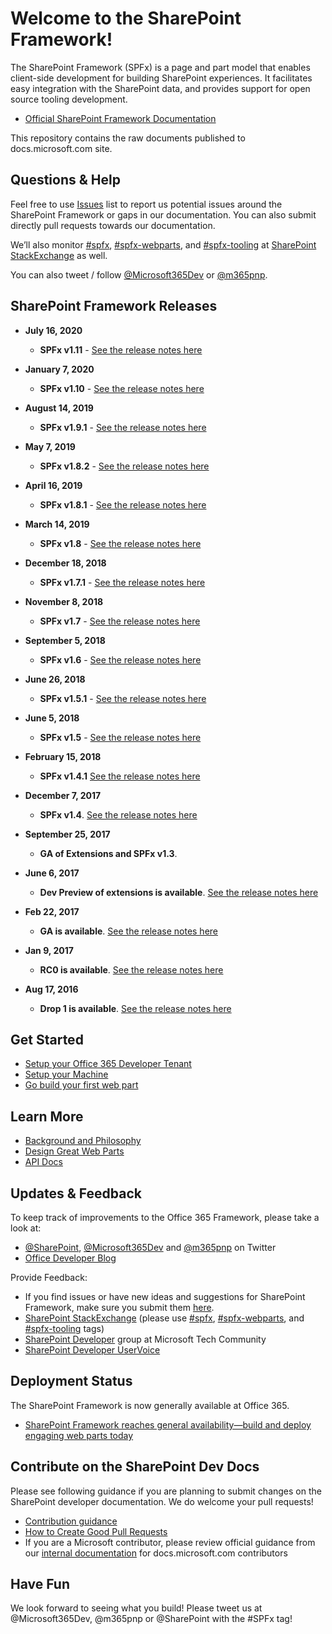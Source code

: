 # Welcome to the SharePoint Framework!

The SharePoint Framework (SPFx) is a page and part model that enables client-side development for building SharePoint experiences. It facilitates easy integration with the SharePoint data, and provides support for open source tooling development.

* [Official SharePoint Framework Documentation](https://aka.ms/spfx)

This repository contains the raw documents published to docs.microsoft.com site.

## Questions & Help

Feel free to use [Issues]((https://github.com/SharePoint/sp-dev-docs/issues)) list to report us potential issues around the SharePoint Framework or gaps in our documentation. You can also submit directly pull requests towards our documentation. 

We’ll also monitor [#spfx](http://sharepoint.stackexchange.com/tags/spfx/), [#spfx-webparts](http://sharepoint.stackexchange.com/tags/spfx-webparts/), and [#spfx-tooling](http://sharepoint.stackexchange.com/tags/spfx-tooling/) at [SharePoint StackExchange](http://sharepoint.stackexchange.com/) as well.

You can also tweet / follow [@Microsoft365Dev](https://twitter.com/Microsoft365Dev) or [@m365pnp](https://twitter.com/m365pnp).

## SharePoint Framework Releases
* **July 16, 2020**
   * **SPFx v1.11** - [See the release notes here](./docs/spfx/release-1.11.0.md)

* **January 7, 2020**
   * **SPFx v1.10** - [See the release notes here](https://github.com/SharePoint/sp-dev-docs/wiki/SharePoint-Framework-v1.10-release-notes)

* **August 14, 2019**
   * **SPFx v1.9.1** - [See the release notes here](https://github.com/SharePoint/sp-dev-docs/wiki/SharePoint-Framework-v1.9.1-release-notes)

* **May 7, 2019**
   * **SPFx v1.8.2** - [See the release notes here](https://github.com/SharePoint/sp-dev-docs/wiki/SharePoint-Framework-v1.8.2-release-notes)

* **April 16, 2019**
   * **SPFx v1.8.1** - [See the release notes here](https://github.com/SharePoint/sp-dev-docs/wiki/SharePoint-Framework-v1.8.1-release-notes)

* **March 14, 2019**
   * **SPFx v1.8** - [See the release notes here](https://github.com/SharePoint/sp-dev-docs/wiki/SharePoint-Framework-v1.8-release-notes)

* **December 18, 2018**
   * **SPFx v1.7.1** - [See the release notes here](https://github.com/SharePoint/sp-dev-docs/wiki/Release-Notes-for-SPFx-Package-Version-1.7.1)

* **November 8, 2018**
   * **SPFx v1.7** - [See the release notes here](https://github.com/SharePoint/sp-dev-docs/wiki/SharePoint-Framework-v1.7-release-notes)
* **September 5, 2018**
   * **SPFx v1.6** - [See the release notes here](https://github.com/SharePoint/sp-dev-docs/wiki/SharePoint-Framework-v1.6-release-notes)

* **June 26, 2018**
   * **SPFx v1.5.1** - [See the release notes here](https://github.com/SharePoint/sp-dev-docs/wiki/Release-Notes-for-SPFx-Package-Version-1.5.1)
   
* **June 5, 2018**
   * **SPFx v1.5** - [See the release notes here](https://github.com/SharePoint/sp-dev-docs/wiki/Release-Notes-for-SharePoint-Framework-Package-v1.5)

* **February 15, 2018**
   * **SPFx v1.4.1** [See the release notes here](https://github.com/SharePoint/sp-dev-docs/wiki/Release-Notes-for-SPFx-Package-Version-1.4.1)

* **December 7, 2017**
   *  **SPFx v1.4**. [See the release notes here](https://github.com/SharePoint/sp-dev-docs/wiki/Release-Notes-for-SPFx-Package-Version-1.4)

* **September 25, 2017**
   *  **GA of Extensions and SPFx v1.3**.

* **June 6, 2017**
   *  **Dev Preview of extensions is available**.  [See the release notes here](https://github.com/SharePoint/sp-dev-docs/wiki/Release-Notes---Extensions-Dev-Preview-Drop-1)

* **Feb 22, 2017**
   *  **GA is available**.  [See the release notes here](https://github.com/SharePoint/sp-dev-docs/wiki/Release-Notes-GA)

* **Jan 9, 2017**
   *  **RC0 is available**.  [See the release notes here](https://github.com/SharePoint/sp-dev-docs/wiki/Release-Notes-RC0)

* **Aug 17, 2016**
   * **Drop 1 is available**.  [See the release notes here](https://github.com/SharePoint/sp-dev-docs/wiki/Drop-1)
   
## Get Started

* [Setup your Office 365 Developer Tenant](https://docs.microsoft.com/sharepoint/dev/spfx/set-up-your-developer-tenant)
* [Setup your Machine](https://docs.microsoft.com/sharepoint/dev/spfx/set-up-your-development-environment)
* [Go build your first web part](https://docs.microsoft.com/sharepoint/dev/spfx/web-parts/get-started/build-a-hello-world-web-part)


## Learn More

* [Background and Philosophy](https://docs.microsoft.com/sharepoint/dev/spfx/sharepoint-framework-overview)
* [Design Great Web Parts](https://docs.microsoft.com/sharepoint/dev/design/design-guidance-overview)
* [API Docs](https://docs.microsoft.com/javascript/api/sp-application-base)

## Updates & Feedback

To keep track of improvements to the Office 365 Framework, please take a look at:

* [@SharePoint](https://twitter.com/sharepoint), [@Microsoft365Dev](https://twitter.com/Microsoft365Dev) and [@m365pnp](https://twitter.com/m365pnp) on Twitter
* [Office Developer Blog](https://developer.microsoft.com/en-us/office/blogs/)

Provide Feedback:

* If you find issues or have new ideas and suggestions for SharePoint Framework, make sure you submit them [here](https://github.com/SharePoint/sp-dev-docs/issues).
* [SharePoint StackExchange](http://sharepoint.stackexchange.com/) (please use [#spfx](http://sharepoint.stackexchange.com/tags/spfx/), [#spfx-webparts](http://sharepoint.stackexchange.com/tags/spfx-webparts/), and [#spfx-tooling](http://sharepoint.stackexchange.com/tags/spfx-tooling/) tags)
* [SharePoint Developer](https://techcommunity.microsoft.com/t5/SharePoint-Developer/bd-p/SharePointDev) group at Microsoft Tech Community
* [SharePoint Developer UserVoice](https://sharepoint.uservoice.com/forums/329220-sharepoint-dev-platform)

## Deployment Status
The SharePoint Framework is now generally available at Office 365.

- [SharePoint Framework reaches general availability—build and deploy engaging web parts today](https://blogs.office.com/2017/02/23/sharepoint-framework-reaches-general-availability-build-and-deploy-engaging-web-parts-today/)

## Contribute on the SharePoint Dev Docs

Please see following guidance if you are planning to submit changes on the SharePoint developer documentation. We do welcome your pull requests!

* [Contribution guidance](https://github.com/SharePoint/sp-dev-docs/blob/master/.github/CONTRIBUTING.md)
* [How to Create Good Pull Requests](https://github.com/SharePoint/sp-dev-docs/wiki/How-to-Create-Good-Pull-Requests)
* If you are a Microsoft contributor, please review official guidance from our [internal documentation](https://review.docs.microsoft.com/en-us/help/contribute/?branch=master) for docs.microsoft.com contributors

## Have Fun

We look forward to seeing what you build! Please tweet us at @Microsoft365Dev, @m365pnp or @SharePoint with the #SPFx tag!
